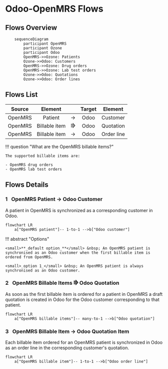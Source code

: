 # Odoo-OpenMRS Flows

## Flows Overview

``` mermaid
    sequenceDiagram
        participant OpenMRS
        participant Ozone
        participant Odoo
        OpenMRS->>Ozone: Patients
        Ozone->>Odoo: Customers
        OpenMRS->>Ozone: Drug orders
        OpenMRS->>Ozone: Lab test orders
        Ozone->>Odoo: Quotations
        Ozone->>Odoo: Order lines
```

## Flows List

|Source|Element| |Target|Element|
|:---:|:---:|:---:|:---:|:---:|
|OpenMRS|Patient|→|Odoo|Customer|
|OpenMRS|Billable item|⭆|Odoo|Quotation|
|OpenMRS|Billable item|→|Odoo|Order line|


!!! question "What are the OpenMRS billable items?"

    The supported billable items are:

    - OpenMRS drug orders
    - OpenMRS lab test orders

## Flows Details

### **1** &nbsp; OpenMRS Patient → Odoo Customer

A patient in OpenMRS is synchronized as a corresponding customer in Odoo.

``` mermaid
flowchart LR
    a["OpenMRS patient"]-- 1-to-1 -->b["Odoo customer"]
```

!!! abstract "Options"

    <small>**_default option_**</small> &nbsp; An OpenMRS patient is synchronised as an Odoo customer when the first billable item is ordered from OpenMRS.

    <small>_option 1_</small> &nbsp; An OpenMRS patient is always synchronised as an Odoo customer.

### **2** &nbsp; OpenMRS Billable Items ⭆ Odoo Quotation

As soon as the first billable item is ordered for a patient in OpenMRS a draft quotation is created in Odoo for the Odoo customer corresponding to that patient.

``` mermaid
flowchart LR
    a["OpenMRS billable items"]-- many-to-1 -->b["Odoo quotation"]
```

### **3** &nbsp; OpenMRS Billable Item → Odoo Quotation Item

Each billable item ordered for an OpenMRS patient is synchronized in Odoo as an order line in the corresponding customer's quotation.

``` mermaid
flowchart LR
    a["OpenMRS billable item"]-- 1-to-1 -->b["Odoo order line"]
```